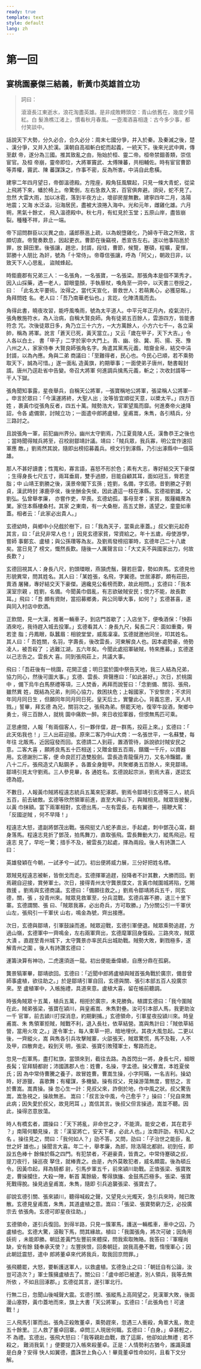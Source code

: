 ```yaml
---
ready: true
template: text
style: default
lang: zh
---
```


# 第一回

## 宴桃園豪傑三結義，斬黃巾英雄首立功

> 詞曰：
>
> 滾滾長江東逝水，浪花淘盡英雄。是非成敗轉頭空：青山依舊在，幾度夕陽紅。白
> 髮漁樵江渚上，慣看秋月春風。一壺濁酒喜相逢：古今多少事，都付笑談中。

話說天下大勢，分久必合，合久必分：周末七國分爭，并入於秦。及秦滅之後，楚
、漢分爭，又并入於漢。漢朝自高祖斬白蛇而起義，一統天下。後來光武中興，傳至獻
帝，遂分為三國。推其致亂之由，殆始於桓、靈二帝。桓帝禁錮善類，崇信宦官。及桓
帝崩，靈帝即位，大將軍竇武、太傅陳蕃，共相輔佐。時有宦官曹節等弄權，竇武、陳
蕃謀誅之，作事不密，反為所害。中涓自此愈橫。

建寧二年四月望日，帝御溫德殿。方陞座，殿角狂風驟起，只見一條大青蛇，從梁
上飛將下來，蟠於椅上。帝驚倒，左右急救入宮，百官俱奔避。須臾，蛇不見了。忽然
大雷大雨，加以冰雹，落到半夜方止，壞卻房屋無數。建寧四年二月，洛陽地震；又海
水泛溢，沿海居民，盡被大浪捲入海中。光和元年，雌雞化雄。六月朔，黑氣十餘丈，
飛入溫德殿中。秋七月，有虹見於玉堂；五原山岸，盡皆崩裂。種種不祥，非止一端。


帝下詔問群臣以災異之由，議郎蔡邕上疏，以為蜺墮雞化，乃婦寺干政之所致，言
頗切直。帝覽奏歎息，因起更衣。曹節在後竊視，悉宣告左右。遂以他事陷邕於罪，放
歸田里。後張讓，趙忠，封諝，段珪，曹節，候覽，蹇碩，程曠，夏惲，郭勝十人朋比
為奸，號為「十常侍」。帝尊信張讓，呼為「阿父」，朝政日非，以致天下人心思亂，
盜賊蜂起。

時鉅鹿郡有兄弟三人：一名張角，一名張寶，一名張梁。那張角本是個不第秀才。
因入山採藥，遇一老人，碧眼童顏，手執藜杖，喚角至一洞中，以天書三卷授之，曰：
「此名太平要術。汝得之，當代天宣化，普救世人；若萌異心，必獲惡報。」角拜問姓
名。老人曰：「吾乃南華老仙也。」言訖，化陣清風而去。

角得此書，曉夜攻習，能呼風喚雨，號為太平道人。中平元年正月內，疫氣流行，
張角散施符水，為人治病，自稱大賢良師。角有徒弟五百餘人，雲游四方，皆能書符念
咒。次後徒眾日多，角乃立三十六方，─大方萬餘人，小方六七千─，各立渠帥，稱為
將軍。訛言「蒼天已死，黃天當立。」又云「歲在甲子，天下大吉。」令人各以白土，
書「甲子」二字於家中大門上。青、幽、徐、冀、荊、揚、兗、豫八州之人，家家侍奉
大賢良師張角名字。角遣其黨馬元義，暗齎金帛，結交中涓封諝，以為內應。角與二弟
商議曰：「至難得者，民心也。今民心已順，若不乘勢取天下，誠為可惜。」遂一面私
造黃旗，約期舉事；一面使弟子唐州，馳書報封諝。唐州乃逕赴省中告變。帝召大將軍
何進調兵擒馬元義，斬之；次收封諝等一干人下獄。

張角聞知事露，星夜舉兵，自稱天公將軍，─張寶稱地公將軍，張梁稱人公將軍─
。申言於眾曰：「今漢運將終，大聖人出﹔汝等皆宜順從天意，以槳太平。」四方百姓
，裹黃巾從張角反者，四五十萬。賊勢浩大，官軍望風而靡。何進奏帝火速降詔，令各
處備禦，討賊立功；一面遣中郎將盧植，皇甫嵩，朱雋，各引精兵，分三路討之。

且說張角一軍，前犯幽州界分。幽州太守劉焉，乃江夏竟陵人氏，漢魯恭王之後也
；當時聞得賊兵將至，召校尉鄒靖計議。靖曰：「賊兵眾，我兵寡，明公宜作速招軍應
敵。」劉焉然其說，隨即出榜招募義兵。榜文行到涿縣，乃引出涿縣中一個英雄。

那人不甚好讀書；性寬和，寡言語，喜怒不形於色；素有大志，專好結交天下豪傑
；生得身長七尺五寸，兩耳垂肩，雙手過膝，目能自顧其耳，面如冠玉，脣若塗脂；中
山靖王劉勝之後，漢景帝閣下玄孫﹔姓劉，名備，字玄德。昔劉勝之子劉貞，漢武時封
涿鹿亭侯，後坐酬金失侯，因此遺這一枝在涿縣。玄德祖劉雄，父劉弘。弘曾舉孝廉，
亦嘗作吏，早喪。玄德幼孤，事母至孝；家貧，販屨織蓆為業。家住本縣樓桑村。其家
之東南，有一大桑樹，高五丈餘，遙望之，童童如車蓋。相者云：「此家必出貴人。」


玄德幼時，與鄉中小兒戲於樹下，曰：「我為天子，當乘此車蓋。」叔父劉元起奇
其言，曰：「此兒非常人也！」因見玄德家貧，常資給之。年十五歲，母使游學，嘗師
事鄭玄、盧植；與公孫瓚等為友。及劉焉發榜招軍時，玄德年己二十八歲矣。當日見了
榜文，慨然長歎。隨後一人厲聲言曰：「大丈夫不與國家出力，何故長歎？」

玄德回視其人：身長八尺，豹頭環眼，燕頷虎鬚，聲若巨雷，勢如奔馬。玄德見他
形貌異常，問其姓名。其人曰：「某姓張，名飛，字翼德。世居涿郡，頗有莊田，賣酒
屠豬，專好結交天下豪傑。適纔見公看榜而歎，故此相問。」玄德曰：「我本漢室宗親
，姓劉，名備。今聞黃巾倡亂，有志欲破賊安民；恨力不能，故長歎耳。」飛曰：「吾
頗有資財，當招募鄉勇，與公同舉大事，如何？」玄德甚喜，遂與同入村店中飲酒。

正飲間，見一大漢，推著一輛車子，到店門首歇了；入店坐下，便喚酒保：「快斟
酒來吃，我待趕入城去投軍。」玄德看其人：身長九尺，髯長二尺：面如重棗，脣若塗
脂；丹鳳眼，臥蠶眉：相貌堂堂，威風凜凜。玄德就邀他同坐，叩其姓名。其人曰：「
吾姓關，名羽，字壽長，後改雲長，河東解良人也。因本處勢豪，倚勢凌人，被吾殺了
；逃難江湖，五六年矣。今聞此處招軍破賊，特來應募。」玄德遂以己志告之。雲長大
喜。同到張飛莊上，共議大事。

飛曰：「吾莊後有一桃園，花開正盛；明日當於園中祭告天地，我三人結為兄弟，
協力同心，然後可圖大事。」玄德、雲長、齊聲應曰：「如此甚好。」次日，於桃園中
，備下烏牛白馬祭禮等項，三人焚香，再拜而說誓曰：「念劉備、關羽、張飛，雖然異
姓，既結為兄弟，則同心協力，救困扶危；上報國家，下安黎庶；不求同年同月同日生
，但願同年同月同日死。皇天后土，實鑒此心。背義忘恩，天人共戮。」誓畢，拜玄德
為兄，關羽次之，張飛為弟。祭罷天地，復宰牛設酒，聚鄉中勇士，得三百餘人，就桃
園中痛飲一醉。來日收拾軍器，但恨無馬匹可乘。

正思慮間，人報「有兩個客人，引一夥伴儅，趕一群馬，投莊上來。」玄德曰：「
此天佑我也！」三人出莊迎接。原來二客乃中山大商：一名張世平，一名蘇雙，每年往
北販馬，近因寇發而回。玄德請二人到莊，置酒管待，訴說欲討賊安民之意。二客大喜
，願將良馬五十匹相送；又贈金銀五百兩，鑌鐵一千斤，以資器用。玄德謝別二客，便
命良匠打造雙股劍。雲長造青龍偃月刀，又名冷豔鋸，重八十二斤。張飛造丈八點鋼矛
。各置全身鎧甲。共聚鄉勇五百餘人，來見鄒靖。鄒靖引見太守劉焉。三人參見畢，各
通姓名。玄德說起宗派，劉焉大喜，遂認玄德為姪。

不數日，人報黃巾賊將程遠志統兵五萬來犯涿郡。劉焉令鄒靖引玄德等三人，統兵
五百，前去破敵。玄德等欣然領軍前進，直至大興山下，與賊相見。賊眾皆披髮，以黃
巾抹額。當下兩軍相對，玄德出馬，─左有雲長，右有翼德─，揚鞭大罵：「反國逆賊
，何不早降！」

程遠志大怒，遣副將鄧茂出戰。張飛挺丈八蛇矛直出，手起處，刺中鄧茂心窩，翻
身落馬。程遠志見折了鄧茂，拍馬舞刀，直取張飛。雲長舞動大刀，縱馬飛迎。程遠志
見了，早吃一驚；措手不及，被雲長刀起處，揮為兩段。後人有詩讚二人曰：

英雄發穎在今朝，一試矛兮一試刀。初出便將威力展，三分好把姓名標。

眾賊見程遠志被斬，皆倒戈而走。玄德揮軍追趕，投降者不計其數，大勝而回。劉
焉親自迎接，賞勞軍士。次日，接得青州太守龔景牒文，言黃巾賊圍城將陷，乞賜救援
。劉焉與玄德商議。玄德曰：「備願往救之。」劉焉令鄒靖將兵五千，同玄德，關，張
，投青州來。賊眾見救軍至，分兵混戰。玄德兵寡不勝，退三十里下寨。玄德謂關、張
曰、「賊眾我寡，必出奇兵，方可取勝。」乃分關公引一千軍伏山左，張飛引一千軍伏
山右，鳴金為號，齊出接應。

次日，玄德與鄒靖，引軍鼓譟而進。賊眾迎戰，玄德引軍便退。賊眾乘勢追趕，方
過山嶺，玄德軍中一齊鳴金，左右兩軍齊出，玄德麾軍回身復殺。三路夾攻，賊眾大潰
。直趕至青州城下，太守龔景亦率民兵出城助戰。賊勢大敗，剿戮極多，遂解青州之圍
。後人有詩讚玄德曰：

運籌決算有神功，二虎還須遜一龍。初出便能垂偉績，自應分鼎在孤窮。

龔景犒軍畢，鄒靖欲回。玄德曰：「近聞中郎將盧植與賊首張角戰於廣宗，備昔曾
師事盧植，欲往助之。」於是鄒靖引軍自回，玄德與關、張引本部五百人投廣宗來。至
盧植軍中，入帳施禮，具道來意。盧植大喜，留在帳前聽調。

時張角賊眾十五萬，植兵五萬，相拒於廣宗，未見勝負。植謂玄德曰：「我今圍賊
在此，賊弟張梁，張寶在潁川，與皇甫嵩、朱雋對壘。汝可引本部人馬，我更助汝一千
官軍，前去潁川打探消息，約期剿捕。」玄德領命，引軍星夜投潁川來。時皇甫嵩、朱
雋領軍拒賊，賊戰不利，退入長社，依草結營。嵩與雋計曰：「賊依草結營，當用火攻
之。」遂令軍士，每人束草一把，暗地埋伏。其夜大風忽起。二更以後，一齊縱火，嵩
與雋各引兵攻擊賊寨，火燄張天，賊眾驚慌，馬不及鞍，人不及甲，四散奔走。殺到天
明，張梁、張寶引敗殘軍士，奪路而走。

忽見一彪軍馬，盡打紅旗，當頭來到，截往去路。為首閃出一將，身長七尺，細眼
長髯；官拜騎都尉；沛國譙郡人也：姓曹，名操，字孟德。操父曹嵩，本姓夏侯氏；因
為中常侍曹騰之養子，故冒姓曹。曹嵩生操，小字阿瞞，一名吉利。操幼時，好游獵，
喜歌舞；有權謀，多機變。操有叔父，見操游蕩無度，嘗怒之，言於曹嵩。嵩責操。操
忽心生一計：見叔父來，詐倒於地，作中風之狀。叔父驚告嵩，嵩急視之，操故無恙。
嵩曰：「叔言汝中風，今己愈乎？」操曰：「兒自來無此病；因失愛於叔父，故見罔耳
。」嵩信其言。後叔父但言操過，嵩並不聽。因此，操得恣意放蕩。

時人有橋玄者，謂操曰：「天下將亂，非命世之才，不能濟。能安之者，其在君乎
？」南陽何顒見操，言：「漢室將亡，安天下者，必此人也。」汝南許劭，有知人之名
。操往見之，問曰：「我何如人？」劭不答。又問，劭曰：「子治世之能臣，亂世之奸
雄也。」操聞言大喜。年二十，舉孝廉，為郎，除洛陽北都尉。初到任，即設五色棒十
餘條於縣之四門。有犯禁者，不避豪貴，皆責之。中常侍蹇碩之叔，提刀夜行，操巡夜
拏住，就棒責之。由是，內外莫敢犯者，威名頗震。後為頓丘令。因黃巾起，拜為騎都
尉，引馬步軍五千，前來潁川助戰。正值張梁、張寶敗走，曹操攔住，大殺一陣，斬首
萬餘級，奪得旗旛、金鼓馬匹極多。張梁、張寶死戰得脫。操見過皇甫嵩，朱雋，隨即
引兵追襲張梁、張寶去了。

卻說玄德引關、張來潁川，聽得喊殺之聲，又望見火光燭天，急引兵來時，賊已敗
散。玄德見皇甫嵩，朱雋，其道盧植之意。嵩曰：「張梁、張寶勢窮力乏，必投廣宗去
依張角。玄德可即星夜往助。」

玄德領命，遂引兵復回。到得半路，只見一簇軍馬，護送一輛檻車，車中之囚，乃
盧植也。玄德大驚，滾鞍下馬，問其緣故。植曰：「我圍張角，將次可破；因角用妖術
，未能即勝。朝廷差黃門左豐前來體探，問我索取賄賂。我答曰：『軍糧尚缺，安有餘
錢奉承天使？』左豐挾恨，回奏朝廷，說我高壘不戰，惰慢軍心；因此朝廷震怒，遣中
郎將董卓來代將我兵，取我回京問罪。」

張飛聽罷，大怒，要斬護送軍人，以救盧植。玄德急止之曰：「朝廷自有公論，汝
豈可造次？」軍士簇擁盧植去了。關公曰：「盧中郎已被逮，別人領兵，我等去無所依
，不如且回涿郡。」玄德從其言，遂引軍北行。

行無二日，忽聞山後喊聲大震。玄德引關、張縱馬上高岡望之，見漢軍大敗，後面
漫山塞野，黃巾蓋地而來，旗上大書「天公將軍」。玄德曰：「此張角也！可速戰！」


三人飛馬引軍而出。張角正殺敗董卓，乘勢趕來，忽遇三人衝殺，角軍大亂，敗走
五十餘里。三人救了董卓回寨。卓問三人現居何職。玄德曰：「白身。」卓甚輕之，不
為禮。玄德出，張飛大怒曰：「我等親赴血戰，救了這廝，他卻如此無禮﹔若不殺之，
難消我氣！」便要提刀入帳來殺董卓。正是：人情勢利古猶今，誰識英雄是白身？安得
快人如翼德，盡誅世上負心人！畢竟董卓性命如何，且看下文分解。
